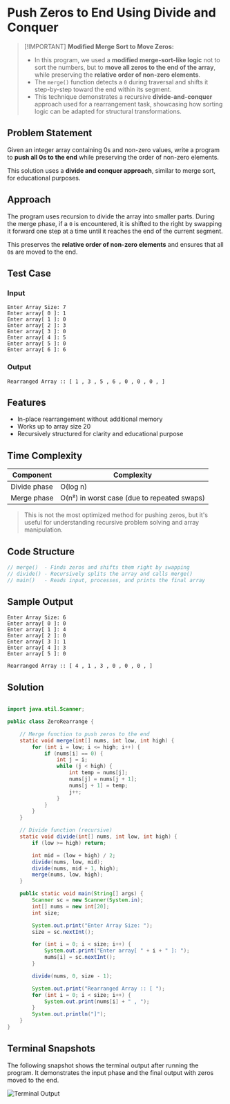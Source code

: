 # Push Zeros to End Using Divide and Conquer

> \[!IMPORTANT]
> **Modified Merge Sort to Move Zeros:**
>
> * In this program, we used a **modified merge-sort-like logic** not to sort the numbers, but to **move all zeros to the end of the array**, while preserving the **relative order of non-zero elements**.
> * The `merge()` function detects a `0` during traversal and shifts it step-by-step toward the end within its segment.
> * This technique demonstrates a recursive **divide-and-conquer** approach used for a rearrangement task, showcasing how sorting logic can be adapted for structural transformations.

## Problem Statement

Given an integer array containing 0s and non-zero values, write a program to **push all 0s to the end** while preserving the order of non-zero elements.

This solution uses a **divide and conquer approach**, similar to merge sort, for educational purposes.

## Approach

The program uses recursion to divide the array into smaller parts. During the merge phase, if a `0` is encountered, it is shifted to the right by swapping it forward one step at a time until it reaches the end of the current segment.

This preserves the **relative order of non-zero elements** and ensures that all `0`s are moved to the end.

## Test Case

### Input

```
Enter Array Size: 7
Enter array[ 0 ]: 1
Enter array[ 1 ]: 0
Enter array[ 2 ]: 3
Enter array[ 3 ]: 0
Enter array[ 4 ]: 5
Enter array[ 5 ]: 0
Enter array[ 6 ]: 6
```

### Output

```
Rearranged Array :: [ 1 , 3 , 5 , 6 , 0 , 0 , 0 , ]
```

## Features

* In-place rearrangement without additional memory
* Works up to array size 20
* Recursively structured for clarity and educational purpose

## Time Complexity

| Component    | Complexity                                  |
| ------------ | ------------------------------------------- |
| Divide phase | O(log n)                                    |
| Merge phase  | O(n²) in worst case (due to repeated swaps) |

> This is not the most optimized method for pushing zeros, but it's useful for understanding recursive problem solving and array manipulation.

## Code Structure

```java
// merge()  - Finds zeros and shifts them right by swapping
// divide() - Recursively splits the array and calls merge()
// main()   - Reads input, processes, and prints the final array
```

## Sample Output

```
Enter Array Size: 6
Enter array[ 0 ]: 0
Enter array[ 1 ]: 4
Enter array[ 2 ]: 0
Enter array[ 3 ]: 1
Enter array[ 4 ]: 3
Enter array[ 5 ]: 0

Rearranged Array :: [ 4 , 1 , 3 , 0 , 0 , 0 , ]
```

## Solution

```java

import java.util.Scanner;

public class ZeroRearrange {

    // Merge function to push zeros to the end
    static void merge(int[] nums, int low, int high) {
        for (int i = low; i <= high; i++) {
            if (nums[i] == 0) {
                int j = i;
                while (j < high) {
                    int temp = nums[j];
                    nums[j] = nums[j + 1];
                    nums[j + 1] = temp;
                    j++;
                }
            }
        }
    }

    // Divide function (recursive)
    static void divide(int[] nums, int low, int high) {
        if (low >= high) return;

        int mid = (low + high) / 2;
        divide(nums, low, mid);
        divide(nums, mid + 1, high);
        merge(nums, low, high);
    }

    public static void main(String[] args) {
        Scanner sc = new Scanner(System.in);
        int[] nums = new int[20];
        int size;

        System.out.print("Enter Array Size: ");
        size = sc.nextInt();

        for (int i = 0; i < size; i++) {
            System.out.print("Enter array[ " + i + " ]: ");
            nums[i] = sc.nextInt();
        }

        divide(nums, 0, size - 1);

        System.out.print("Rearranged Array :: [ ");
        for (int i = 0; i < size; i++) {
            System.out.print(nums[i] + " , ");
        }
        System.out.println("]");
    }
}

```
## Terminal Snapshots

The following snapshot shows the terminal output after running the program. It demonstrates the input phase and the final output with zeros moved to the end.

![Terminal Output](../../output-snapshots/ADSAL-02-01.png)
